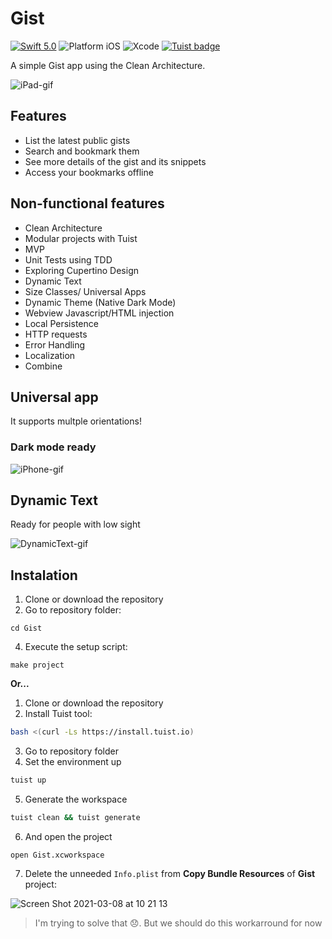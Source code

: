 # Gist

[![Swift 5.0](https://img.shields.io/badge/Swift-5.3-orange.svg?style=flat)](https://swift.org)
![Platform iOS](https://img.shields.io/badge/platform-iOS%2014-inactive)
![Xcode](https://img.shields.io/badge/IDE-Xcode%2012.3-blue)
[![Tuist badge](https://img.shields.io/badge/Powered%20by-Tuist-blue)](https://tuist.io)

A simple Gist app using the Clean Architecture.

![iPad-gif](https://user-images.githubusercontent.com/2760956/89153164-c2214080-d53a-11ea-8f00-73b8c401449d.gif)

## Features

- List the latest public gists
- Search and bookmark them
- See more details of the gist and its snippets
- Access your bookmarks offline

## Non-functional features

- Clean Architecture
- Modular projects with Tuist
- MVP
- Unit Tests using TDD
- Exploring Cupertino Design
- Dynamic Text
- Size Classes/ Universal Apps
- Dynamic Theme (Native Dark Mode)
- Webview Javascript/HTML injection
- Local Persistence
- HTTP requests
- Error Handling
- Localization
- Combine

## Universal app

It supports multple orientations!

### Dark mode ready

![iPhone-gif](https://user-images.githubusercontent.com/2760956/89153148-bd5c8c80-d53a-11ea-88f1-e64d405d60b8.gif)

## Dynamic Text

Ready for people with low sight

![DynamicText-gif](https://user-images.githubusercontent.com/2760956/89153169-c3eb0400-d53a-11ea-9084-ec33de2dea85.gif)


## Instalation

1. Clone or download the repository
3. Go to repository folder:
```
cd Gist
```
4. Execute the setup script:
```
make project
```

**Or...**

1. Clone or download the repository
2. Install Tuist tool:
```bash
bash <(curl -Ls https://install.tuist.io)
```
3. Go to repository folder
4. Set the environment up
```bash
tuist up
```
5. Generate the workspace
```bash
tuist clean && tuist generate
```
6. And open the project
```
open Gist.xcworkspace
```
7. Delete the unneeded `Info.plist` from **Copy Bundle Resources** of **Gist** project:

![Screen Shot 2021-03-08 at 10 21 13](https://user-images.githubusercontent.com/2760956/110327243-7c5cb700-7ff8-11eb-81e5-fd43c4cce456.png)


> I'm trying to solve that 😞. But we should do this workarround for now
